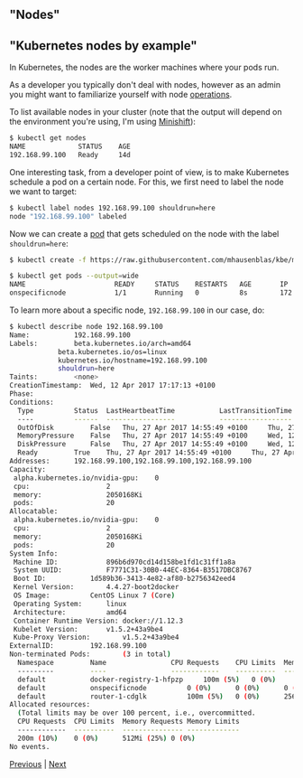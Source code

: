 ## "Nodes"
## "Kubernetes nodes by example"

In Kubernetes, the nodes are the worker machines where your pods run.

As a developer you typically don't deal with nodes, however as an admin
you might want to familiarize yourself with node [operations](https://kubernetes.io/docs/concepts/nodes/node/).

To list available nodes in your cluster (note that the output will depend on the environment
you're using, I'm using [Minishift](/diy/)):

```bash
$ kubectl get nodes
NAME             STATUS    AGE
192.168.99.100   Ready     14d
```

One interesting task, from a developer point of view, is to make Kubernetes
schedule a pod on a certain node. For this, we first need to label the node
we want to target:

```bash
$ kubectl label nodes 192.168.99.100 shouldrun=here
node "192.168.99.100" labeled
```

Now we can create a [pod](https://github.com/mhausenblas/kbe/blob/master/specs/nodes/pod.yaml)
that gets scheduled on the node with the label `shouldrun=here`:

```bash
$ kubectl create -f https://raw.githubusercontent.com/mhausenblas/kbe/master/specs/nodes/pod.yaml

$ kubectl get pods --output=wide
NAME                      READY     STATUS    RESTARTS   AGE       IP               NODE
onspecificnode            1/1       Running   0          8s        172.17.0.3       192.168.99.100
```

To learn more about a specific node, `192.168.99.100` in our case, do:

```bash
$ kubectl describe node 192.168.99.100
Name:			192.168.99.100
Labels:			beta.kubernetes.io/arch=amd64
			beta.kubernetes.io/os=linux
			kubernetes.io/hostname=192.168.99.100
			shouldrun=here
Taints:			<none>
CreationTimestamp:	Wed, 12 Apr 2017 17:17:13 +0100
Phase:
Conditions:
  Type			Status	LastHeartbeatTime			LastTransitionTime			Reason				Message
  ----			------	-----------------			------------------			------				-------
  OutOfDisk 		False 	Thu, 27 Apr 2017 14:55:49 +0100 	Thu, 27 Apr 2017 09:18:13 +0100 	KubeletHasSufficientDisk 	kubelet has sufficient disk space available
  MemoryPressure 	False 	Thu, 27 Apr 2017 14:55:49 +0100 	Wed, 12 Apr 2017 17:17:13 +0100 	KubeletHasSufficientMemory 	kubelet has sufficient memory available
  DiskPressure 		False 	Thu, 27 Apr 2017 14:55:49 +0100 	Wed, 12 Apr 2017 17:17:13 +0100 	KubeletHasNoDiskPressure 	kubelet has no disk pressure
  Ready 		True 	Thu, 27 Apr 2017 14:55:49 +0100 	Thu, 27 Apr 2017 09:18:24 +0100 	KubeletReady 			kubelet is posting ready status
Addresses:		192.168.99.100,192.168.99.100,192.168.99.100
Capacity:
 alpha.kubernetes.io/nvidia-gpu:	0
 cpu:					2
 memory:				2050168Ki
 pods:					20
Allocatable:
 alpha.kubernetes.io/nvidia-gpu:	0
 cpu:					2
 memory:				2050168Ki
 pods:					20
System Info:
 Machine ID:			896b6d970cd14d158be1fd1c31ff1a8a
 System UUID:			F7771C31-30B0-44EC-8364-B3517DBC8767
 Boot ID:			1d589b36-3413-4e82-af80-b2756342eed4
 Kernel Version:		4.4.27-boot2docker
 OS Image:			CentOS Linux 7 (Core)
 Operating System:		linux
 Architecture:			amd64
 Container Runtime Version:	docker://1.12.3
 Kubelet Version:		v1.5.2+43a9be4
 Kube-Proxy Version:		v1.5.2+43a9be4
ExternalID:			192.168.99.100
Non-terminated Pods:		(3 in total)
  Namespace			Name				CPU Requests	CPU Limits	Memory Requests	Memory Limits
  ---------			----				------------	----------	---------------	-------------
  default			docker-registry-1-hfpzp		100m (5%)	0 (0%)		256Mi (12%)	0 (0%)
  default			onspecificnode			0 (0%)		0 (0%)		0 (0%)		0 (0%)
  default			router-1-cdglk			100m (5%)	0 (0%)		256Mi (12%)	0 (0%)
Allocated resources:
  (Total limits may be over 100 percent, i.e., overcommitted.
  CPU Requests	CPU Limits	Memory Requests	Memory Limits
  ------------	----------	---------------	-------------
  200m (10%)	0 (0%)		512Mi (25%)	0 (0%)
No events.
```

[Previous](/jobs) | [Next](/api)
